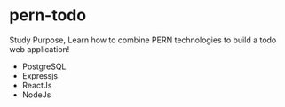 # pern-todo
Study Purpose, Learn how to combine PERN technologies to build a todo web application!

- PostgreSQL
- Expressjs
- ReactJs
- NodeJs
